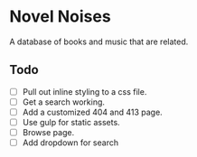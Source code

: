 # Novel Noises

A database of books and music that are related.

## Todo

* [ ] Pull out inline styling to a css file.
* [ ] Get a search working.
* [ ] Add a customized 404 and 413 page.
* [ ] Use gulp for static assets.
* [ ] Browse page.
* [ ] Add dropdown for search
